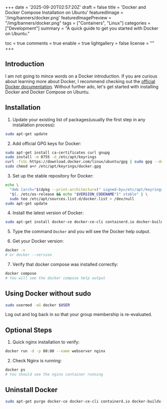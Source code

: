 +++
date = '2025-09-20T02:57:20Z'
draft = false
title = 'Docker and Docker Compose Installation on Ubuntu'
featuredImage = '/img/banners/docker.png'
featuredImagePreview = "/img/banners/docker.png"
tags = ["Containers", "Linux"]
categories = ["Development"]
summary = "A quick guide to get you started with Docker on Ubuntu."

toc = true
comments = true
  enable = true
lightgallery = false
license = ""
+++

## Introduction
I am not going to mince words on a Docker introduction. If you are curious about learning more about Docker, I recommend checking out the [official Docker documentation](https://docs.docker.com/get-started/).
Without further ado, let's get started with installing Docker and Docker Compose on Ubuntu.

## Installation

1. Update your existing list of packages(usually the first step in any installation process):
```bash
sudo apt-get update
```
2. Add official GPG keys for Docker:
```bash
sudo apt-get install ca-certificates curl gnupg
sudo install -m 0755 -d /etc/apt/keyrings
curl -fsSL https://download.docker.com/linux/ubuntu/gpg | sudo gpg --dearmor -o /etc/apt/keyrings/docker.gpg
sudo chmod a+r /etc/apt/keyrings/docker.gpg
```

3. Set up the stable repository for Docker:
```bash
echo \
  "deb [arch="$(dpkg --print-architecture)" signed-by=/etc/apt/keyrings/docker.gpg] https://download.docker.com/linux/ubuntu \
  "$(. /etc/os-release && echo "$VERSION_CODENAME")" stable" | \
  sudo tee /etc/apt/sources.list.d/docker.list > /dev/null
sudo apt-get update
```

4. Install the latest version of Docker:
```bash
sudo apt-get install docker-ce docker-ce-cli containerd.io docker-buildx-plugin docker-compose-plugin
```

5.  Type the command `Docker` and you will see the Docker help output.

6. Get your Docker version:
```bash
docker -v
# or docker --version
```

7. Verify that docker compose was installed correctly:
```bash
docker compose
# You will see the docker compose help output
```

## Using Docker without sudo
```bash
sudo usermod -aG docker $USER
```
Log out and log back in so that your group membership is re-evaluated.

## Optional Steps
1. Quick nginx installation to verify:
```bash
docker run -d -p 80:80 --name webserver nginx
```
2. Check Nginx is running:
```bash
docker ps
# You should see the nginx container running
```

## Uninstall Docker
```bash
sudo apt-get purge docker-ce docker-ce-cli containerd.io docker-buildx-plugin docker-compose-plugin docker-ce-rootless-extras
```
